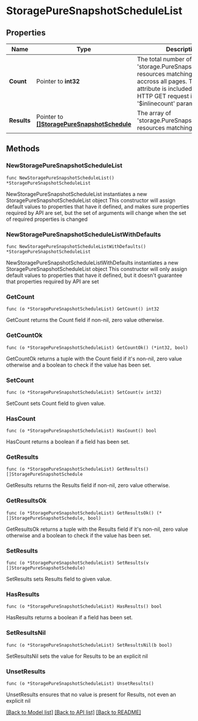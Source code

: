 # StoragePureSnapshotScheduleList

## Properties

Name | Type | Description | Notes
------------ | ------------- | ------------- | -------------
**Count** | Pointer to **int32** | The total number of &#39;storage.PureSnapshotSchedule&#39; resources matching the request, accross all pages. The &#39;Count&#39; attribute is included when the HTTP GET request includes the &#39;$inlinecount&#39; parameter. | [optional] 
**Results** | Pointer to [**[]StoragePureSnapshotSchedule**](StoragePureSnapshotSchedule.md) | The array of &#39;storage.PureSnapshotSchedule&#39; resources matching the request. | [optional] 

## Methods

### NewStoragePureSnapshotScheduleList

`func NewStoragePureSnapshotScheduleList() *StoragePureSnapshotScheduleList`

NewStoragePureSnapshotScheduleList instantiates a new StoragePureSnapshotScheduleList object
This constructor will assign default values to properties that have it defined,
and makes sure properties required by API are set, but the set of arguments
will change when the set of required properties is changed

### NewStoragePureSnapshotScheduleListWithDefaults

`func NewStoragePureSnapshotScheduleListWithDefaults() *StoragePureSnapshotScheduleList`

NewStoragePureSnapshotScheduleListWithDefaults instantiates a new StoragePureSnapshotScheduleList object
This constructor will only assign default values to properties that have it defined,
but it doesn't guarantee that properties required by API are set

### GetCount

`func (o *StoragePureSnapshotScheduleList) GetCount() int32`

GetCount returns the Count field if non-nil, zero value otherwise.

### GetCountOk

`func (o *StoragePureSnapshotScheduleList) GetCountOk() (*int32, bool)`

GetCountOk returns a tuple with the Count field if it's non-nil, zero value otherwise
and a boolean to check if the value has been set.

### SetCount

`func (o *StoragePureSnapshotScheduleList) SetCount(v int32)`

SetCount sets Count field to given value.

### HasCount

`func (o *StoragePureSnapshotScheduleList) HasCount() bool`

HasCount returns a boolean if a field has been set.

### GetResults

`func (o *StoragePureSnapshotScheduleList) GetResults() []StoragePureSnapshotSchedule`

GetResults returns the Results field if non-nil, zero value otherwise.

### GetResultsOk

`func (o *StoragePureSnapshotScheduleList) GetResultsOk() (*[]StoragePureSnapshotSchedule, bool)`

GetResultsOk returns a tuple with the Results field if it's non-nil, zero value otherwise
and a boolean to check if the value has been set.

### SetResults

`func (o *StoragePureSnapshotScheduleList) SetResults(v []StoragePureSnapshotSchedule)`

SetResults sets Results field to given value.

### HasResults

`func (o *StoragePureSnapshotScheduleList) HasResults() bool`

HasResults returns a boolean if a field has been set.

### SetResultsNil

`func (o *StoragePureSnapshotScheduleList) SetResultsNil(b bool)`

 SetResultsNil sets the value for Results to be an explicit nil

### UnsetResults
`func (o *StoragePureSnapshotScheduleList) UnsetResults()`

UnsetResults ensures that no value is present for Results, not even an explicit nil

[[Back to Model list]](../README.md#documentation-for-models) [[Back to API list]](../README.md#documentation-for-api-endpoints) [[Back to README]](../README.md)


